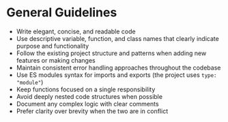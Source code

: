 # General Guidelines

- Write elegant, concise, and readable code
- Use descriptive variable, function, and class names that clearly indicate purpose and functionality
- Follow the existing project structure and patterns when adding new features or making changes
- Maintain consistent error handling approaches throughout the codebase
- Use ES modules syntax for imports and exports (the project uses `type: "module"`)
- Keep functions focused on a single responsibility
- Avoid deeply nested code structures when possible
- Document any complex logic with clear comments
- Prefer clarity over brevity when the two are in conflict
